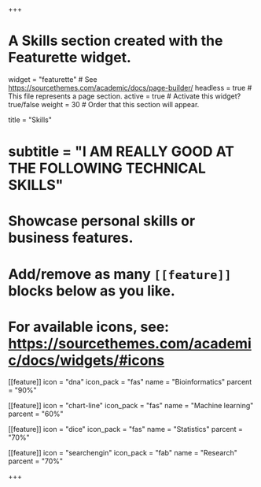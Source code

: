 +++
# A Skills section created with the Featurette widget.
widget = "featurette"  # See https://sourcethemes.com/academic/docs/page-builder/
headless = true  # This file represents a page section.
active = true  # Activate this widget? true/false
weight = 30  # Order that this section will appear.

title = "Skills"
# subtitle = "I AM REALLY GOOD AT THE FOLLOWING TECHNICAL SKILLS"

# Showcase personal skills or business features.
# 
# Add/remove as many `[[feature]]` blocks below as you like.
# 
# For available icons, see: https://sourcethemes.com/academic/docs/widgets/#icons

[[feature]]
  icon = "dna"
  icon_pack = "fas"
  name = "Bioinformatics"
  parcent = "90%"
  
[[feature]]
  icon = "chart-line"
  icon_pack = "fas"
  name = "Machine learning"
  parcent = "60%"  
  
[[feature]]
  icon = "dice"
  icon_pack = "fas"
  name = "Statistics"
  parcent = "70%"
  
[[feature]]
  icon = "searchengin"
  icon_pack = "fab"
  name = "Research"
  parcent = "70%"

+++
